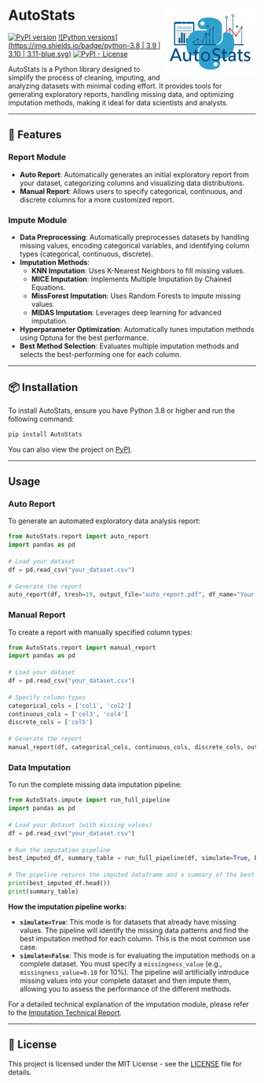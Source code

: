 
# AutoStats<img src='logo.png' align="right" height="139" />
[![PyPI version](https://img.shields.io/pypi/v/AutoStats.svg)](https://pypi.org/project/AutoStats/)
[![Python versions](https://img.shields.io/badge/python-3.8 | 3.9 | 3.10 | 3.11-blue.svg)](https://pypi.org/project/AutoStats/)
[![PyPI - License](https://img.shields.io/pypi/l/AutoStats)](https://opensource.org/licenses/MIT)

AutoStats is a Python library designed to simplify the process of cleaning, imputing, and analyzing datasets with minimal coding effort. It provides tools for generating exploratory reports, handling missing data, and optimizing imputation methods, making it ideal for data scientists and analysts.

---

## 🚀 Features

### Report Module
- **Auto Report**: Automatically generates an initial exploratory report from your dataset, categorizing columns and visualizing data distributions.
- **Manual Report**: Allows users to specify categorical, continuous, and discrete columns for a more customized report.

### Impute Module
- **Data Preprocessing**: Automatically preprocesses datasets by handling missing values, encoding categorical variables, and identifying column types (categorical, continuous, discrete).
- **Imputation Methods**:
  - **KNN Imputation**: Uses K-Nearest Neighbors to fill missing values.
  - **MICE Imputation**: Implements Multiple Imputation by Chained Equations.
  - **MissForest Imputation**: Uses Random Forests to impute missing values.
  - **MIDAS Imputation**: Leverages deep learning for advanced imputation.
- **Hyperparameter Optimization**: Automatically tunes imputation methods using Optuna for the best performance.
- **Best Method Selection**: Evaluates multiple imputation methods and selects the best-performing one for each column.

---

## 📦 Installation

To install AutoStats, ensure you have Python 3.8 or higher and run the following command:

```bash
pip install AutoStats
```

You can also view the project on [PyPI](https://pypi.org/project/AutoStats/).

---

## Usage

### Auto Report
To generate an automated exploratory data analysis report:

```python
from AutoStats.report import auto_report
import pandas as pd

# Load your dataset
df = pd.read_csv("your_dataset.csv")

# Generate the report
auto_report(df, tresh=10, output_file="auto_report.pdf", df_name="Your Dataset")
```

### Manual Report
To create a report with manually specified column types:

```python
from AutoStats.report import manual_report
import pandas as pd

# Load your dataset
df = pd.read_csv("your_dataset.csv")

# Specify column types
categorical_cols = ['col1', 'col2']
continuous_cols = ['col3', 'col4']
discrete_cols = ['col5']

# Generate the report
manual_report(df, categorical_cols, continuous_cols, discrete_cols, output_file="manual_report.pdf", df_name="Your Dataset")
```

### Data Imputation
To run the complete missing data imputation pipeline:

```python
from AutoStats.impute import run_full_pipeline
import pandas as pd

# Load your dataset (with missing values)
df = pd.read_csv("your_dataset.csv")

# Run the imputation pipeline
best_imputed_df, summary_table = run_full_pipeline(df, simulate=True, build=True)

# The pipeline returns the imputed dataframe and a summary of the best methods used.
print(best_imputed_df.head())
print(summary_table)
```

**How the imputation pipeline works:**
- **`simulate=True`**: This mode is for datasets that already have missing values. The pipeline will identify the missing data patterns and find the best imputation method for each column. This is the most common use case.
- **`simulate=False`**: This mode is for evaluating the imputation methods on a complete dataset. You must specify a `missingness_value` (e.g., `missingness_value=0.10` for 10%). The pipeline will artificially introduce missing values into your complete dataset and then impute them, allowing you to assess the performance of the different methods.

For a detailed technical explanation of the imputation module, please refer to the [Imputation Technical Report](impute.pdf).

---

## 📜 License

This project is licensed under the MIT License - see the [LICENSE](LICENSE) file for details. 

